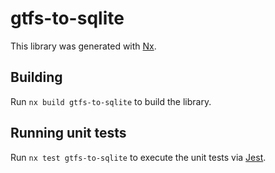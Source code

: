 # gtfs-to-sqlite

This library was generated with [Nx](https://nx.dev).

## Building

Run `nx build gtfs-to-sqlite` to build the library.

## Running unit tests

Run `nx test gtfs-to-sqlite` to execute the unit tests via
[Jest](https://jestjs.io).
